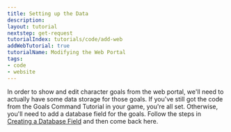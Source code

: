 ```yaml
---
title: Setting up the Data
description:
layout: tutorial
nextstep: get-request
tutorialIndex: tutorials/code/add-web
addWebTutorial: true
tutorialName: Modifying the Web Portal
tags: 
- code
- website
---
```


In order to show and edit character goals from the web portal, we'll need to actually have some data storage for those goals.  If you've still got the code from the Goals Command Tutorial in your game, you're all set.  Otherwise, you'll need to add a database field for the goals.  Follow the steps in [Creating a Database Field](/tutorials/code/add-cmd/db-field) and then come back here.
